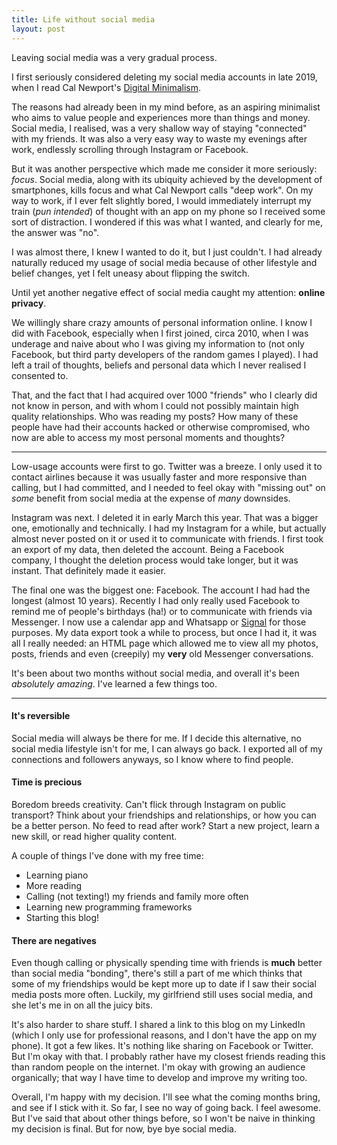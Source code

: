 ```yaml
---
title: Life without social media
layout: post
---
```


Leaving social media was a very gradual process.

I first seriously considered deleting my social media accounts in late 2019, when I read Cal Newport's [Digital Minimalism](https://www.calnewport.com/books/digital-minimalism/).

The reasons had already been in my mind before, as an aspiring minimalist who aims to value people and experiences more than things and money. Social media, I realised, was a very shallow way of staying "connected" with my friends. It was also a very easy way to waste my evenings after work, endlessly scrolling through Instagram or Facebook.

But it was another perspective which made me consider it more seriously: _focus_. Social media, along with its ubiquity achieved by the development of smartphones, kills focus and what Cal Newport calls "deep work". On my way to work, if I ever felt slightly bored, I would immediately interrupt my train (_pun intended_) of thought with an app on my phone so I received some sort of distraction. I wondered if this was what I wanted, and clearly for me, the answer was "no".

I was almost there, I knew I wanted to do it, but I just couldn't. I had already naturally reduced my usage of social media because of other lifestyle and belief changes, yet I felt uneasy about flipping the switch.

Until yet another negative effect of social media caught my attention: **online privacy**.

We willingly share crazy amounts of personal information online. I know I did with Facebook, especially when I first joined, circa 2010, when I was underage and naive about who I was giving my information to (not only Facebook, but third party developers of the random games I played). I had left a trail of thoughts, beliefs and personal data which I never realised I consented to.

That, and the fact that I had acquired over 1000 "friends" who I clearly did not know in person, and with whom I could not possibly maintain high quality relationships. Who was reading my posts? How many of these people have had their accounts hacked or otherwise compromised, who now are able to access my most personal moments and thoughts?

---

Low-usage accounts were first to go. Twitter was a breeze. I only used it to contact airlines because it was usually faster and more responsive than calling, but I had committed, and I needed to feel okay with "missing out" on _some_ benefit from social media at the expense of _many_ downsides.

Instagram was next. I deleted it in early March this year. That was a bigger one, emotionally and technically. I had my Instagram for a while, but actually almost never posted on it or used it to communicate with friends. I first took an export of my data, then deleted the account. Being a Facebook company, I thought the deletion process would take longer, but it was instant. That definitely made it easier.

The final one was the biggest one: Facebook. The account I had had the longest (almost 10 years). Recently I had only really used Facebook to remind me of people's birthdays (ha!) or to communicate with friends via Messenger. I now use a calendar app and Whatsapp or [Signal](https://signal.org) for those purposes. My data export took a while to process, but once I had it, it was all I really needed: an HTML page which allowed me to view all my photos, posts, friends and even (creepily) my **very** old Messenger conversations.

It's been about two months without social media, and overall it's been _absolutely amazing_. I've learned a few things too.

---

#### It's reversible

Social media will always be there for me. If I decide this alternative, no social media lifestyle isn't for me, I can always go back. I exported all of my connections and followers anyways, so I know where to find people.

#### Time is precious

Boredom breeds creativity. Can't flick through Instagram on public transport? Think about your friendships and relationships, or how you can be a better person. No feed to read after work? Start a new project, learn a new skill, or read higher quality content.

A couple of things I've done with my free time:

* Learning piano
* More reading
* Calling (not texting!) my friends and family more often
* Learning new programming frameworks
* Starting this blog!

#### There are negatives

Even though calling or physically spending time with friends is **much** better than social media "bonding", there's still a part of me which thinks that some of my friendships would be kept more up to date if I saw their social media posts more often. Luckily, my girlfriend still uses social media, and she let's me in on all the juicy bits.

It's also harder to share stuff. I shared a link to this blog on my LinkedIn (which I only use for professional reasons, and I don't have the app on my phone). It got a few likes. It's nothing like sharing on Facebook or Twitter. But I'm okay with that. I probably rather have my closest friends reading this than random people on the internet. I'm okay with growing an audience organically; that way I have time to develop and improve my writing too.


Overall, I'm happy with my decision. I'll see what the coming months bring, and see if I stick with it. So far, I see no way of going back. I feel awesome. But I've said that about other things before, so I won't be naive in thinking my decision is final. But for now, bye bye social media.
